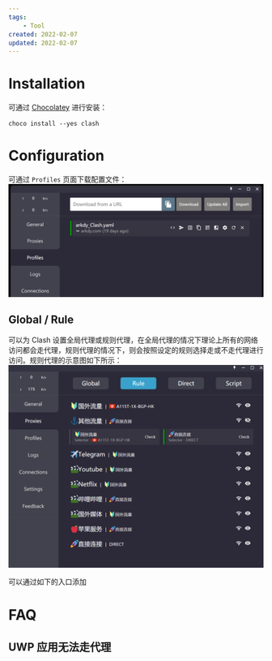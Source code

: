 ```yaml
---
tags:
    - Tool
created: 2022-02-07
updated: 2022-02-07
---
```


# Installation

可通过 [Chocolatey](Chocolatey.md) 进行安装：
```shell
choco install --yes clash
```

# Configuration

可通过 `Profiles` 页面下载配置文件：
![|500](assets/Clash/image-20220207121336087.png)

## Global / Rule

可以为 Clash 设置全局代理或规则代理，在全局代理的情况下理论上所有的网络访问都会走代理，规则代理的情况下，则会按照设定的规则选择走或不走代理进行访问。规则代理的示意图如下所示：
![|500](assets/Clash/image-20220207122017567.png)

可以通过如下的入口添加


# FAQ

## UWP 应用无法走代理

